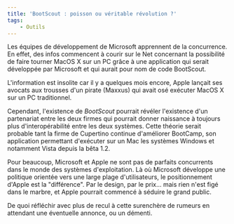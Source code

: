```yaml
---
title: 'BootScout : poisson ou véritable révolution ?'
tags:
    - Outils
---
```


Les équipes de développement de Microsoft apprennent de la concurrence. En
effet, des infos commencent à courir sur le Net concernant la possibilité de
faire tourner MacOS X sur un PC gr&acirc;ce à une application qui serait
développée par Microsoft et qui aurait pour nom de code BootScout.

<!-- more -->

L'information est insolite car il y a quelques mois encore, Apple lançait ses
avocats aux trousses d'un pirate (Maxxus) qui avait osé exécuter MacOS X sur un
PC traditionnel.

Cependant, l'existence de _BootScout_ pourrait révéler l'existence d'un
partenariat entre les deux firmes qui pourrait donner naissance à toujours plus
d'interopérabilité entre les deux systèmes. Cette théorie serait probable tant
la firme de Cupertino continue d'améliorer BootCamp, son application permettant
d'exécuter sur un Mac les systèmes Windows et notamment Vista depuis la bêta
1.2.

Pour beaucoup, Microsoft et Apple ne sont pas de parfaits concurrents dans le
monde des systèmes d'exploitation. Là où Microsoft développe une politique
orientée vers une large plage d'utilisateurs, le positionnement d'Apple est la
"différence". Par le design, par le prix... mais rien n'est figé dans le marbre,
et Apple pourrait commencé à séduire le grand public.

De quoi réfléchir avec plus de recul à cette surenchère de rumeurs en attendant
une éventuelle annonce, ou un démenti.

